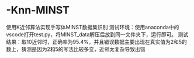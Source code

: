 # -Knn-MINST
使用K近邻算法实现手写体MINST数据集识别
测试环境：使用anaconda中的vscode打开test.py，将MINST_data解压后放到同一文件夹下，运行即可。
测试结果：取10近邻时，正确率为95.4%，并且错误数据主要出现在真实值为2和5的数上，猜测是因为2和5的写法比较多变，近邻太复杂导致出错
